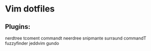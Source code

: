 Vim dotfiles
==============
Plugins:
---------
  nerdtree
  tcoment
  commandt
  neerdree
  snipmante 
  surraund 
  commandT 
  fuzzyfinder 
  jeddvim 
  gundo

